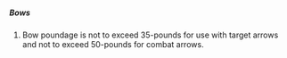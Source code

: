 ##### Bows
1. Bow poundage is not to exceed 35-pounds for use with target arrows and not to exceed 50-pounds for combat arrows.


